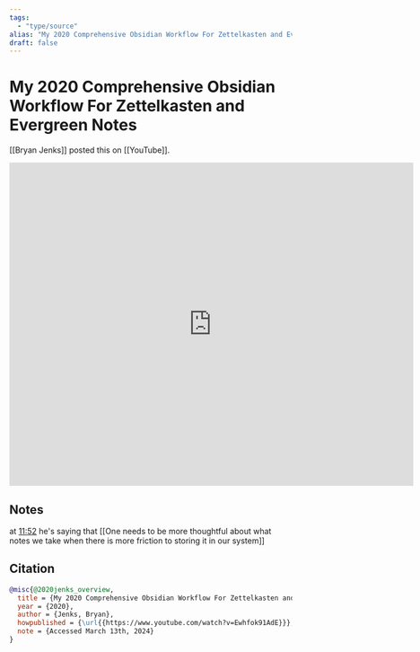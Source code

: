 ```yaml
---
tags:
  - "type/source"
alias: "My 2020 Comprehensive Obsidian Workflow For Zettelkasten and Evergreen Notes"
draft: false
---
```

# My 2020 Comprehensive Obsidian Workflow For Zettelkasten and Evergreen Notes

[[Bryan Jenks]] posted this on [[YouTube]].

<iframe
 width="720"
 height="576"
 src='https://www.youtube.com/embed/Ewhfok91AdE'
 title="YouTube video player"
 frameborder="0"
 allow="accelerometer; autoplay; clipboard-write; encrypted-media; gyroscope; picture-in-picture"
 allowfullscreen>
</iframe>

## Notes

at [11:52](https://youtu.be/Ewhfok91AdE?t=712) he's saying that [[One needs to be more thoughtful about what notes we take when there is more friction to storing it in our system]]

## Citation

```bibtex
@misc{@2020jenks_overview,
  title = {My 2020 Comprehensive Obsidian Workflow For Zettelkasten and Evergreen Notes},
  year = {2020},
  author = {Jenks, Bryan},
  howpublished = {\url{{https://www.youtube.com/watch?v=Ewhfok91AdE}}},
  note = {Accessed March 13th, 2024}
}
```

